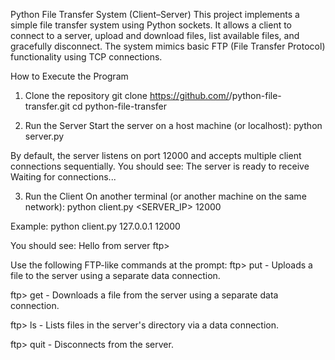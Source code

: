 Python File Transfer System (Client–Server)
This project implements a simple file transfer system using Python sockets. It allows a client to connect to a server, upload and download files, list available files, and gracefully disconnect. The system mimics basic FTP (File Transfer Protocol) functionality using TCP connections.

How to Execute the Program
1. Clone the repository
git clone https://github.com/<your-username>/python-file-transfer.git
cd python-file-transfer

2. Run the Server
Start the server on a host machine (or localhost):
python server.py

By default, the server listens on port 12000 and accepts multiple client connections sequentially.
You should see:
The server is ready to receive
Waiting for connections...

3. Run the Client
On another terminal (or another machine on the same network):
python client.py <SERVER_IP> 12000

Example:
python client.py 127.0.0.1 12000

You should see:
Hello from server
ftp>

Use the following FTP-like commands at the prompt:
    ftp> put <filename>
      - Uploads a file to the server using a separate data connection.

   ftp> get <filename>
      - Downloads a file from the server using a separate data connection.

   ftp> ls
      - Lists files in the server's directory via a data connection.

   ftp> quit
      - Disconnects from the server.
